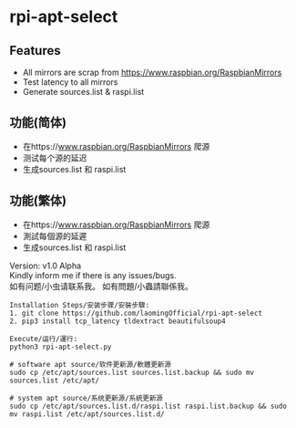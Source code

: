 # rpi-apt-select

## Features  
- All mirrors are scrap from https://www.raspbian.org/RaspbianMirrors 
- Test latency to all mirrors
- Generate sources.list & raspi.list

## 功能(简体)  
- 在https://www.raspbian.org/RaspbianMirrors 爬源
- 测试每个源的延迟
- 生成sources.list 和 raspi.list

## 功能(繁体)  
- 在https://www.raspbian.org/RaspbianMirrors 爬源
- 測試每個源的延遲
- 生成sources.list 和 raspi.list
 
Version: v1.0 Alpha  
Kindly inform me if there is any issues/bugs.  
如有问题/小虫请联系我。
如有問題/小蟲請聯係我。

```
Installation Steps/安装步骤/安裝步驟:
1. git clone https://github.com/laomingOfficial/rpi-apt-select
2. pip3 install tcp_latency tldextract beautifulsoup4

Execute/运行/運行:
python3 rpi-apt-select.py

# software apt source/软件更新源/軟體更新源
sudo cp /etc/apt/sources.list sources.list.backup && sudo mv sources.list /etc/apt/

# system apt source/系统更新源/系統更新源
sudo cp /etc/apt/sources.list.d/raspi.list raspi.list.backup && sudo mv raspi.list /etc/apt/sources.list.d/
```